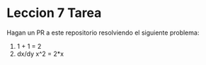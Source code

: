 # Leccion 7 Tarea

Hagan un PR a este repositorio resolviendo el siguiente problema:

1. 1 + 1 = 2
2. dx/dy x^2  = 2\*x
